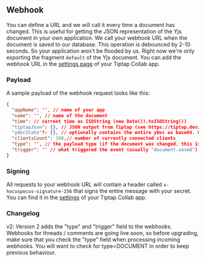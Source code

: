 ## Webhook

You can define a URL and we will call it every time a document has changed. This is useful for getting the JSON representation of the Yjs document in your own application. We call your webhook URL when the document is saved to our database. This operation is debounced by 2-10 seconds. So your application won't be flooded by us. Right now we're only exporting the fragment `default` of the Yjs document.
You can add the webhook URL in the [settings page](https://collab.tiptap.dev/apps/settings) of your Tiptap Collab app.

### Payload

A sample payload of the webhook request looks like this:

```json
{
  "appName": '', // name of your app
  "name": '', // name of the document
  "time": // current time as ISOString (new Date()).toISOString())
  "tiptapJson": {}, // JSON output from Tiptap (see https://tiptap.dev/guide/output#option-1-json): TiptapTransformer.fromYdoc()
  "ydocState"?: {}, // optionally contains the entire yDoc as base64. Contact us to enable this property!
  "clientsCount": 100,// number of currently connected clients
  "type": '', // the payload type (if the document was changed, this is DOCUMENT) ; only available if you are on webhooks v2
  "trigger": '' // what triggered the event (usually "document.saved") ; only available if you are on webhooks v2
}
```

### Signing

All requests to your webhook URL will contain a header called `x-hocuspocus-signature-256` that signs the entire message with your secret. You can find it in the [settings](https://collab.tiptap.dev/apps/settings) of your Tiptap Collab app.

### Changelog

v2: Version 2 adds the "type" and "trigger" field to the webhooks. Webhooks for threads / comments are going live soon, so before upgrading,
make sure that you check the "type" field when processing incoming webhooks. You will want to check for type=DOCUMENT in order to keep previous behaviour.
